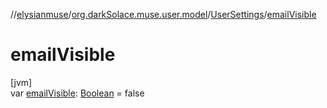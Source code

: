 //[elysianmuse](../../../index.md)/[org.darkSolace.muse.user.model](../index.md)/[UserSettings](index.md)/[emailVisible](email-visible.md)

# emailVisible

[jvm]\
var [emailVisible](email-visible.md): [Boolean](https://kotlinlang.org/api/latest/jvm/stdlib/kotlin/-boolean/index.html) = false
